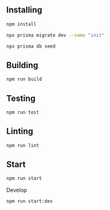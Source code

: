 ## Installing

```bash
npm install
```
```bash
npx prisma migrate dev --name "init"
```
```bash
npx prisma db seed
```

## Building

```bash
npm run build
```

## Testing

```bash
npm run test
```

## Linting

```bash
npm run lint
```

## Start

```bash
npm run start
```

Develop

```bash
npm run start:dev
```
